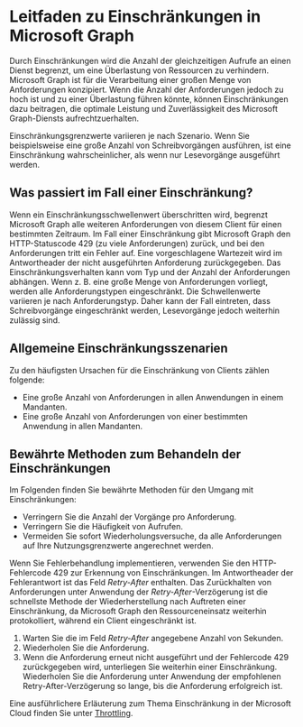 # <a name="microsoft-graph-throttling-guidance"></a>Leitfaden zu Einschränkungen in Microsoft Graph


Durch Einschränkungen wird die Anzahl der gleichzeitigen Aufrufe an einen Dienst begrenzt, um eine Überlastung von Ressourcen zu verhindern. Microsoft Graph ist für die Verarbeitung einer großen Menge von Anforderungen konzipiert. Wenn die Anzahl der Anforderungen jedoch zu hoch ist und zu einer Überlastung führen könnte, können Einschränkungen dazu beitragen, die optimale Leistung und Zuverlässigkeit des Microsoft Graph-Diensts aufrechtzuerhalten.

Einschränkungsgrenzwerte variieren je nach Szenario. Wenn Sie beispielsweise eine große Anzahl von Schreibvorgängen ausführen, ist eine Einschränkung wahrscheinlicher, als wenn nur Lesevorgänge ausgeführt werden.

## <a name="what-happens-when-throttling-occurs"></a>Was passiert im Fall einer Einschränkung?

Wenn ein Einschränkungsschwellenwert überschritten wird, begrenzt Microsoft Graph alle weiteren Anforderungen von diesem Client für einen bestimmten Zeitraum. Im Fall einer Einschränkung gibt Microsoft Graph den HTTP-Statuscode 429 (zu viele Anforderungen) zurück, und bei den Anforderungen tritt ein Fehler auf. Eine vorgeschlagene Wartezeit wird im Antwortheader der nicht ausgeführten Anforderung zurückgegeben. Das Einschränkungsverhalten kann vom Typ und der Anzahl der Anforderungen abhängen. Wenn z. B. eine große Menge von Anforderungen vorliegt, werden alle Anforderungstypen eingeschränkt. Die Schwellenwerte variieren je nach Anforderungstyp. Daher kann der Fall eintreten, dass Schreibvorgänge eingeschränkt werden, Lesevorgänge jedoch weiterhin zulässig sind. 

## <a name="common-throttling-scenarios"></a>Allgemeine Einschränkungsszenarien

Zu den häufigsten Ursachen für die Einschränkung von Clients zählen folgende:

* Eine große Anzahl von Anforderungen in allen Anwendungen in einem Mandanten.
* Eine große Anzahl von Anforderungen von einer bestimmten Anwendung in allen Mandanten.

## <a name="best-practices-to-handle-throttling"></a>Bewährte Methoden zum Behandeln der Einschränkungen

Im Folgenden finden Sie bewährte Methoden für den Umgang mit Einschränkungen:

* Verringern Sie die Anzahl der Vorgänge pro Anforderung.
* Verringern Sie die Häufigkeit von Aufrufen.
* Vermeiden Sie sofort Wiederholungsversuche, da alle Anforderungen auf Ihre Nutzungsgrenzwerte angerechnet werden.

Wenn Sie Fehlerbehandlung implementieren, verwenden Sie den HTTP-Fehlercode 429 zur Erkennung von Einschränkungen. Im Antwortheader der Fehlerantwort ist das Feld *Retry-After* enthalten. Das Zurückhalten von Anforderungen unter Anwendung der *Retry-After*-Verzögerung ist die schnellste Methode der Wiederherstellung nach Auftreten einer Einschränkung, da Microsoft Graph den Ressourceneinsatz weiterhin protokolliert, während ein Client eingeschränkt ist.

1. Warten Sie die im Feld *Retry-After* angegebene Anzahl von Sekunden.
2. Wiederholen Sie die Anforderung.
3. Wenn die Anforderung erneut nicht ausgeführt und der Fehlercode 429 zurückgegeben wird, unterliegen Sie weiterhin einer Einschränkung. Wiederholen Sie die Anforderung unter Anwendung der empfohlenen Retry-After-Verzögerung so lange, bis die Anforderung erfolgreich ist.

Eine ausführlichere Erläuterung zum Thema Einschränkung in der Microsoft Cloud finden Sie unter [Throttling](https://msdn.microsoft.com/en-us/library/office/dn589798.aspx).

